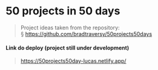 # 50 projects in 50 days

> Project ideas taken from the repository: <br>
§ https://github.com/bradtraversy/50projects50days

#### Link do deploy (project still under development)
> https://50projects50day-lucas.netlify.app/
